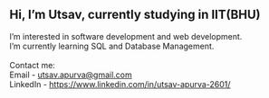   <h2>Hi, I’m Utsav, currently studying in IIT(BHU)</h2>

  I’m interested in software development and web development.<br>
  I’m currently learning SQL and Database Management.<br><br>
  Contact me: <br>
    Email - utsav.apurva@gmail.com <br>
    LinkedIn - https://www.linkedin.com/in/utsav-apurva-2601/
